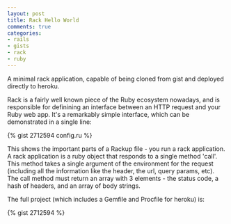 ```yaml
---
layout: post
title: Rack Hello World
comments: true
categories:
- rails
- gists
- rack
- ruby
---
```

A minimal rack application, capable of being cloned from gist and deployed
directly to heroku.
<!-- more -->

Rack is a fairly well known piece of the Ruby ecosystem nowadays, and is
responsible for definining an interface between an HTTP request and your Ruby
web app. It's a remarkably simple interface, which can be demonstrated in
a single line:

{% gist 2712594 config.ru %}

This shows the important parts of a Rackup file - you run a rack application.
A rack application is a ruby object that responds to a single method 'call'.
This method takes a single argument of the environment for the request
(including all the information like the header, the url, query params, etc). The
call method must return an array with 3 elements - the status code, a hash of
headers, and an array of body strings.

The full project (which includes a Gemfile and Procfile for heroku) is:

{% gist 2712594 %}